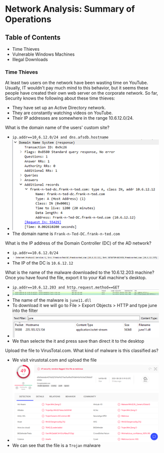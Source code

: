 # Network Analysis: Summary of Operations

## Table of Contents
- Time Thieves
- Vulnerable Windows Machines
- Illegal Downloads

### Time Thieves

At least two users on the network have been wasting time on YouTube. Usually, IT wouldn't pay much mind to this behavior, but it seems these people have created their own web server on the corporate network. So far, Security knows the following about these time thieves:
- They have set up an Active Directory network.
- They are constantly watching videos on YouTube.
- Their IP addresses are somewhere in the range 10.6.12.0/24.

What is the domain name of the users' custom site?
- `ip.addr==10.6.12.0/24 and dns.afsdb.hostname`
- ![Frank and Ted's Domain](Images/DomainNameFrank.png "Frank and Ted's Domain")
- The domain name is `Frank-n-Ted-DC.frank-n-ted.com`

What is the IP address of the Domain Controller (DC) of the AD network?
- `ip.addr==10.6.12.0/24`
- ![Frank and Ted's DC Address](Images/DC_IP_Frank.png "Frank and Ted's DC Address")
- The IP of the DC is `10.6.12.12`

What is the name of the malware downloaded to the 10.6.12.203 machine? Once you have found the file, export it to your Kali machine's desktop.
- `ip.addr==10.6.12.203 and http.request.method==GET`
- ![Frank and Ted's Malware](Images/FrankMalware.png "Frank and Ted's Malware")
- The name of the malware is `june11.dll`
- To download it we will go to File > Export Objects > HTTP and type june into the filter
- ![Malware Download](Images/MalwareDownload.png "Malware Download")
- We than selecte the it and press save than direct it to the desktop

Upload the file to VirusTotal.com. What kind of malware is this classified as?
- We visit virustotal.com and upload the file
- ![Malware Scan](Images/MalwareScan.png "Malware Scan")
- We can see that the file is a `Trojan` malware

